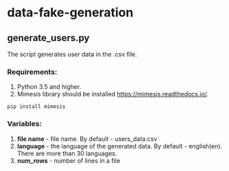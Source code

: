 # data-fake-generation
## generate_users.py

The script generates user data in the .csv file.

### Requirements:
1. Python 3.5 and higher.
2. Mimesis library should be installed <https://mimesis.readthedocs.io/>.

`pip install mimesis`

### Variables:
1. **file name** - file name. By default - users_data.csv
2. **language** - the language of the generated data. By default - english(en). There are more than 30 languages.
3. **num_rows** - number of lines in a file
